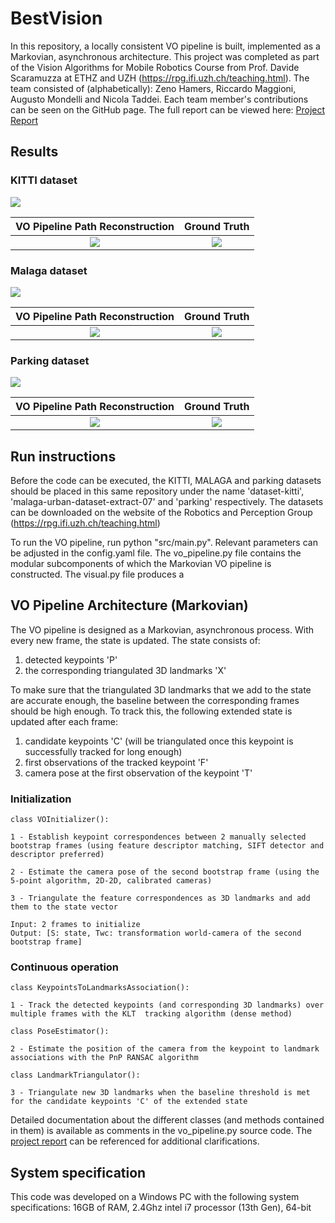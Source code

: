 # BestVision
In this repository, a locally consistent VO pipeline is built, implemented as a Markovian, asynchronous architecture.
This project was completed as part of the Vision Algorithms for Mobile Robotics Course from Prof. Davide Scaramuzza at ETHZ and UZH (https://rpg.ifi.uzh.ch/teaching.html). 
The team consisted of (alphabetically): Zeno Hamers, Riccardo Maggioni, Augusto Mondelli and Nicola Taddei. Each team member's contributions can be seen on the GitHub page.
The full report can be viewed here: [Project Report](https://github.com/rickymaggio02/BestVision/blob/main/mini_project_VO_pipeline_Hamers_Maggioni_Mondelli_Taddei.pdf)

## Results

### KITTI dataset

![](https://github.com/rickymaggio02/BestVision/blob/main/video-results/kitti_gif.gif) 

VO Pipeline Path Reconstruction          |  Ground Truth
:-------------------------:|:-------------------------:
![](https://github.com/rickymaggio02/BestVision/blob/main/result-trajectory-plots/kitti_trajectory__sift-sift_0-2759_frames.png)  |  ![](https://github.com/rickymaggio02/BestVision/blob/main/ground-truth-trajectories/ground_truth_trajectory_kitti.png)



### Malaga dataset
![](https://github.com/rickymaggio02/BestVision/blob/main/video-results/malaga_gif.gif)

VO Pipeline Path Reconstruction          |  Ground Truth
:-------------------------:|:-------------------------:
![](https://github.com/rickymaggio02/BestVision/blob/main/result-trajectory-plots/malaga_trajectory__sift-sift_0-2119_frames.png) | ![](https://github.com/rickymaggio02/BestVision/blob/main/ground-truth-trajectories/ground_truth_trajectory_malaga.png)


### Parking dataset
![](https://github.com/rickymaggio02/BestVision/blob/main/video-results/parking_gif.gif)

VO Pipeline Path Reconstruction          |  Ground Truth
:-------------------------:|:-------------------------:
![](https://github.com/rickymaggio02/BestVision/blob/main/result-trajectory-plots/parking_trajectory__sift-sift_0-597_frames.png) | ![](https://github.com/rickymaggio02/BestVision/blob/main/ground-truth-trajectories/ground_truth_trajectory_parking.png)







## Run instructions
Before the code can be executed, the KITTI, MALAGA and parking datasets should be placed in this same repository under the name 'dataset-kitti', 'malaga-urban-dataset-extract-07' and 'parking' respectively. The datasets can be downloaded on the website of the Robotics and Perception Group (https://rpg.ifi.uzh.ch/teaching.html)

To run the VO pipeline, run python "src/main.py". Relevant parameters can be adjusted in the config.yaml file. 
The vo_pipeline.py file contains the modular subcomponents of which the Markovian VO pipeline is constructed. The visual.py file produces a 


## VO Pipeline Architecture (Markovian)
The VO pipeline is designed as a Markovian, asynchronous process. With every new frame, the state is updated. The state consists of:
1) detected keypoints 'P' 
2) the corresponding triangulated 3D landmarks 'X'

To make sure that the triangulated 3D landmarks that we add to the state are accurate enough, the baseline between the corresponding frames should be high enough. To track this, the following extended state is updated after each frame:
1) candidate keypoints 'C' (will be triangulated once this keypoint is successfully tracked for long enough) 
2) first observations of the tracked keypoint 'F'
3) camera pose at the first observation of the keypoint 'T'


### Initialization

    class VOInitializer():

    1 - Establish keypoint correspondences between 2 manually selected bootstrap frames (using feature descriptor matching, SIFT detector and descriptor preferred)

    2 - Estimate the camera pose of the second bootstrap frame (using the 5-point algorithm, 2D-2D, calibrated cameras)

    3 - Triangulate the feature correspondences as 3D landmarks and add them to the state vector

    Input: 2 frames to initialize
    Output: [S: state, Twc: transformation world-camera of the second bootstrap frame]


### Continuous operation

    class KeypointsToLandmarksAssociation():

    1 - Track the detected keypoints (and corresponding 3D landmarks) over multiple frames with the KLT  tracking algorithm (dense method)

    class PoseEstimator():

    2 - Estimate the position of the camera from the keypoint to landmark associations with the PnP RANSAC algorithm

    class LandmarkTriangulator():
    
    3 - Triangulate new 3D landmarks when the baseline threshold is met for the candidate keypoints 'C' of the extended state

Detailed documentation about the different classes (and methods contained in them) is available as comments in the vo_pipeline.py source code. The [project report](https://github.com/rickymaggio02/BestVision/blob/main/mini_project_VO_pipeline_Hamers_Maggioni_Mondelli_Taddei.pdf) can be referenced for additional clarifications.

## System specification
This code was developed on a Windows PC with the following system specifications:
 16GB of RAM, 2.4Ghz intel i7 processor (13th Gen), 64-bit


